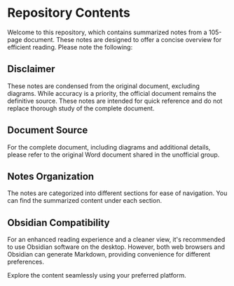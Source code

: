 # Repository Contents

Welcome to this repository, which contains summarized notes from a 105-page document. These notes are designed to offer a concise overview for efficient reading. Please note the following:

## Disclaimer

These notes are condensed from the original document, excluding diagrams. While accuracy is a priority, the official document remains the definitive source. These notes are intended for quick reference and do not replace thorough study of the complete document.

## Document Source

For the complete document, including diagrams and additional details, please refer to the original Word document shared in the unofficial group.

## Notes Organization

The notes are categorized into different sections for ease of navigation. You can find the summarized content under each section.

## Obsidian Compatibility

For an enhanced reading experience and a cleaner view, it's recommended to use Obsidian software on the desktop. However, both web browsers and Obsidian can generate Markdown, providing convenience for different preferences.

Explore the content seamlessly using your preferred platform.
 
